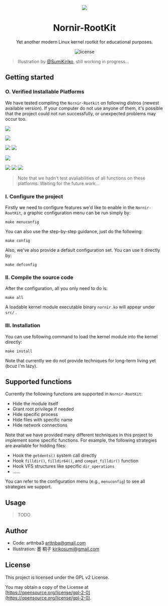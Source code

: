 <div align="center">

<a href="https://s2.loli.net/2024/12/20/7xqrIvERNb9Tstn.png" target="_blank"><img src="https://s2.loli.net/2024/12/20/7xqrIvERNb9Tstn.png"></a>

# Nornir-RootKit

Yet another modern Linux kernel rootkit for educational purposes.

<p align="center">

<img src="https://img.shields.io/github/license/arttnba3/Nornir-Rootkit?style=for-the-badge" alt="license">

</p>

</div>

> Illustration by [@SumiKiriko](https://github.com/SumiKiriko), still working in progress...

## Getting started

### O. Verified Installable Platforms

We have tested compiling the `Nornir-Rootkit` on following distros (newest available version). If your computer do not use anyone of them, it's possible that the project could not run successfully, or unexpected problems may occur too.

![](https://img.shields.io/badge/Debian_Bookworm-CE0056?style=for-the-badge&logo=debian&logoColor=white)

![](https://img.shields.io/badge/Gentoo_Linux-54487A?style=for-the-badge&logo=Gentoo&logoColor=white)

![](https://img.shields.io/badge/openSUSE_Tumbleweed-%2364B345?style=for-the-badge&logo=openSUSE&logoColor=white) ![](https://img.shields.io/badge/openSUSE_Slowroll-%2364B345?style=for-the-badge&logo=openSUSE&logoColor=white)

![](https://img.shields.io/badge/openSUSE_Leap_15.5-%2364B345?style=for-the-badge&logo=openSUSE&logoColor=white)

![](https://img.shields.io/badge/Ubuntu_24.04-DD4814?style=for-the-badge&logo=ubuntu&logoColor=white) ![](https://img.shields.io/badge/Ubuntu_22.04-DD4814?style=for-the-badge&logo=ubuntu&logoColor=white) ![](https://img.shields.io/badge/Ubuntu_20.04-DD4814?style=for-the-badge&logo=ubuntu&logoColor=white)

> Note that we hadn't test avaliabilities of all functions on these platforms. Waiting for the future work...

### I. Configure the project

Firstly we need to configure features we'd like to enable in the `Nornir-RootKit`, a graphic configuration menu can be run simply by:

```shell
make menuconfig
```

You can also use the step-by-step guidance, just do the following:

```shell
make config
```

Also, we've also provide a default configuration set. You can use it directly by:

```shell
make defconfig
```

### II. Compile the source code

After the configuration, all you only need to do is:

```shell
make all
```

A loadable kernel module executable binary `nornir.ko` will appear under `src/` .

### III. Installation

You can use following command to load the kernel module into the kernel directly:

```shell
make install
```

Note that currently we do not provide techniques for long-term living yet (bcuz I'm lazy).

## Supported functions

Currently the following functions are supported in `Nornir-RootKit`:

- Hide the module itself
- Grant root privilege if needed
- Hide specific process
- Hide files with specific name
- Hide network connections

Note that we have provided many different techniques in this project to implement some specific functions. For example, the following strategies are available for hidding files:

- Hook the `getdents()` system call directly
- Hook `filldir()`, `filldir64()`, and `compat_filldir()` function
- Hook VFS structures like specific `dir_operations`
- ......

You can refer to the configuration menu (e.g., `menuconfig`) to see all strategies we support.

## Usage

> TODO

## Author

- Code: arttnba3 <arttnba@gmail.com>
- Illustration: 墨 桐子 <kirikosumi@gmail.com>

## License

This project is licensed under the GPL v2 License.

You may obtain a copy of the License at [https://opensource.org/license/gpl-2-0](https://opensource.org/license/gpl-2-0).
